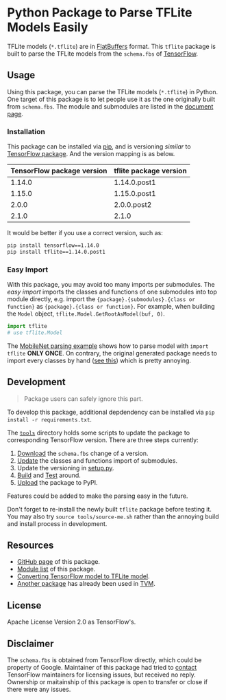 Python Package to Parse TFLite Models Easily
============================================

TFLite models (`*.tflite`) are in [FlatBuffers](https://google.github.io/flatbuffers/) format. This `tflite` package is built to parse the TFLite models from the `schema.fbs` of [TensorFlow](https://github.com/tensorflow/tensorflow).


## Usage

Using this package, you can parse the TFLite models (`*.tflite`) in Python. One target of this package is to let people use it as the one originally built from `schema.fbs`. The module and submodules are listed in the [document page](https://jackwish.net/tflite/docs).

### Installation

This package can be installed via [pip](https://pypi.org/project/tflite/), and is versioning *similar* to [TensorFlow package](https://pypi.org/project/tensorflow/). And the version mapping is as below.

| TensorFlow package version   | tflite package version |
|------------------------------|------------------------|
|      1.14.0                  |      1.14.0.post1      |
|      1.15.0                  |      1.15.0.post1      |
|      2.0.0                   |      2.0.0.post2       |
|      2.1.0                   |      2.1.0             |

It would be better if you use a correct version, such as:

```sh
pip install tensorflow==1.14.0
pip install tflite==1.14.0.post1
```

### Easy Import

With this package, you may avoid too many imports per submodules. The *easy import* imports the classes and functions of one submodules into top module directly, e.g. import the `{package}.{submodules}.{class or function}` as `{package}.{class or function}`. For example, when building the `Model` object, `tflite.Model.GetRootAsModel(buf, 0)`.

```python
import tflite
# use tflite.Model
```

The [MobileNet parsing example](https://github.com/jackwish/tflite/blob/master/tests/mobilenet_example.py) shows how to parse model with `import tflite` **ONLY ONCE**. On contrary, the original generated package needs to import every classes by hand ([see this](https://github.com/apache/incubator-tvm/blob/v0.6.0/python/tvm/relay/frontend/tflite.py#L843-L849)) which is pretty annoying.



## Development

> Package users can safely ignore this part.

To develop this package, additional depdendency can be installed via `pip install -r requirements.txt`.

The [`tools`](tools) directory holds some scripts to update the package to corresponding TensorFlow version. There are three steps currently:
1. [Download](tools/update-schema.sh) the `schema.fbs` change of a version.
2. [Update](tools/update-importing.py) the classes and functions import of submodules.
3. Update the versioning in [setup.py](setup.py).
4. [Build](tools/build.sh) and [Test](tests) around.
5. [Upload](tools/upload.sh) the package to PyPI.

Features could be added to make the parsing easy in the future.

Don't forget to re-install the newly built `tflite` package before testing it. You may also try `source tools/source-me.sh` rather than the annoying build and install process in development.


## Resources

* [GitHub page](https://github.com/jackwish/tflite) of this package.
* [Module list](https://jackwish.net/tflite/docs) of this package.
* [Converting TensorFlow model to TFLite model](https://www.tensorflow.org/lite/convert).
* [Another package](https://github.com/FrozenGene/tflite) has already been used in [TVM](https://tvm.ai).


## License

Apache License Version 2.0 as TensorFlow's.


## Disclaimer

The `schema.fbs` is obtained from TensorFlow directly, which could be property of Google. Maintainer of this package had tried to [contact](assets/disclaimer.eml) TensorFlow maintainers for licensing issues, but received no reply. Ownership or maitainship of this package is open to transfer or close if there were any issues.
